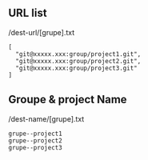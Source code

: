 ## URL list
/dest-url/[grupe].txt
```
[
  "git@xxxxx.xxx:group/project1.git",
  "git@xxxxx.xxx:group/project2.git",
  "git@xxxxx.xxx:group/project3.git"
]
```

## Groupe & project Name
/dest-name/[grupe].txt
```
grupe--project1
grupe--project2
grupe--project3
```
